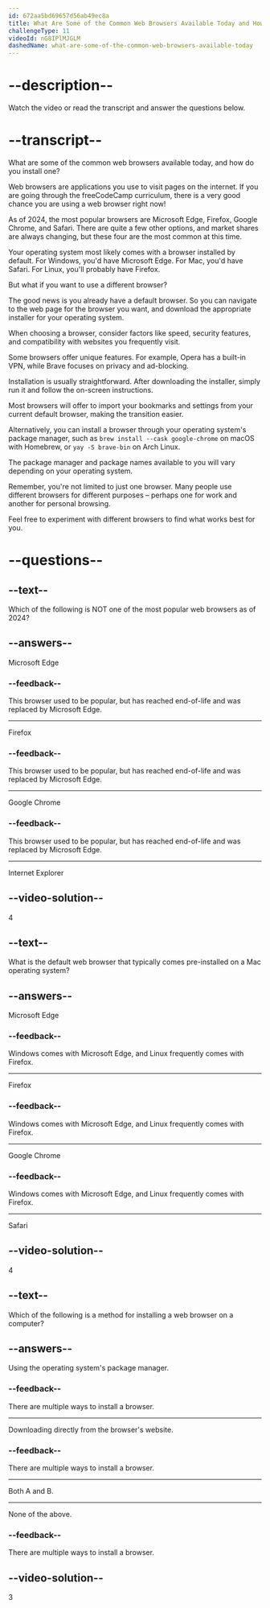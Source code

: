 ```yaml
---
id: 672aa5bd69657d56ab49ec8a
title: What Are Some of the Common Web Browsers Available Today and How Do You Install One?
challengeType: 11
videoId: nG8IPlMJGLM
dashedName: what-are-some-of-the-common-web-browsers-available-today
---
```


# --description--

Watch the video or read the transcript and answer the questions below.

# --transcript--

What are some of the common web browsers available today, and how do you install one?

Web browsers are applications you use to visit pages on the internet. If you are going through the freeCodeCamp curriculum, there is a very good chance you are using a web browser right now!

As of 2024, the most popular browsers are Microsoft Edge, Firefox, Google Chrome, and Safari. There are quite a few other options, and market shares are always changing, but these four are the most common at this time.

Your operating system most likely comes with a browser installed by default. For Windows, you'd have Microsoft Edge. For Mac, you'd have Safari. For Linux, you'll probably have Firefox.

But what if you want to use a different browser?

The good news is you already have a default browser. So you can navigate to the web page for the browser you want, and download the appropriate installer for your operating system.

When choosing a browser, consider factors like speed, security features, and compatibility with websites you frequently visit.

Some browsers offer unique features. For example, Opera has a built-in VPN, while Brave focuses on privacy and ad-blocking.

Installation is usually straightforward. After downloading the installer, simply run it and follow the on-screen instructions.

Most browsers will offer to import your bookmarks and settings from your current default browser, making the transition easier.

Alternatively, you can install a browser through your operating system's package manager, such as `brew install --cask google-chrome` on macOS with Homebrew, or `yay -S brave-bin` on Arch Linux.

The package manager and package names available to you will vary depending on your operating system.

Remember, you're not limited to just one browser. Many people use different browsers for different purposes – perhaps one for work and another for personal browsing.

Feel free to experiment with different browsers to find what works best for you.

# --questions--

## --text--

Which of the following is NOT one of the most popular web browsers as of 2024?

## --answers--

Microsoft Edge

### --feedback--

This browser used to be popular, but has reached end-of-life and was replaced by Microsoft Edge.

---

Firefox

### --feedback--

This browser used to be popular, but has reached end-of-life and was replaced by Microsoft Edge.

---

Google Chrome

### --feedback--

This browser used to be popular, but has reached end-of-life and was replaced by Microsoft Edge.

---

Internet Explorer

## --video-solution--

4

## --text--

What is the default web browser that typically comes pre-installed on a Mac operating system?

## --answers--

Microsoft Edge

### --feedback--

Windows comes with Microsoft Edge, and Linux frequently comes with Firefox.

---

Firefox

### --feedback--

Windows comes with Microsoft Edge, and Linux frequently comes with Firefox.

---

Google Chrome

### --feedback--

Windows comes with Microsoft Edge, and Linux frequently comes with Firefox.

---

Safari

## --video-solution--

4

## --text--

Which of the following is a method for installing a web browser on a computer?

## --answers--

Using the operating system's package manager.

### --feedback--

There are multiple ways to install a browser.

---

Downloading directly from the browser's website.

### --feedback--

There are multiple ways to install a browser.

---

Both A and B.

---

None of the above.

### --feedback--

There are multiple ways to install a browser.

## --video-solution--

3
